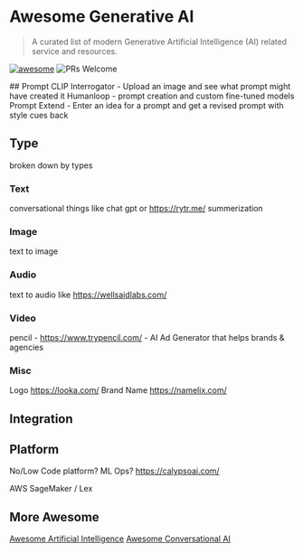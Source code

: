 # Awesome Generative AI
> A curated list of modern Generative Artificial Intelligence (AI) related service and resources. 


<p align="left">
  <a href="https://github.com/sindresorhus/awesome"><img alt="awesome" src="https://cdn.rawgit.com/sindresorhus/awesome/d7305f38d29fed78fa85652e3a63e154dd8e8829/media/badge.svg" /></a>
  <img alt="PRs Welcome" src="https://img.shields.io/badge/PRs-welcome-brightgreen.svg" />
</p>
## Prompt 
CLIP Interrogator - Upload an image and see what prompt might have created it
Humanloop - prompt creation and custom fine-tuned models
Prompt Extend - Enter an idea for a prompt and get a revised prompt with style cues back

## Type
broken down by types
### Text
conversational things like chat gpt or https://rytr.me/
summerization 

### Image
text to image
### Audio
text to audio like https://wellsaidlabs.com/
### Video
pencil - https://www.trypencil.com/ - AI Ad Generator that helps brands & agencies

### Misc 
Logo https://looka.com/
Brand Name https://namelix.com/


## Integration



## Platform
No/Low Code platform? ML Ops?
https://calypsoai.com/

AWS SageMaker / Lex


## More Awesome
[Awesome Artificial Intelligence](https://github.com/owainlewis/awesome-artificial-intelligence)
[Awesome Conversational AI](https://github.com/jyguyomarch/awesome-conversational-ai)

